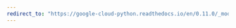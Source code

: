 ```yaml
---
redirect_to: "https://google-cloud-python.readthedocs.io/en/0.11.0/_modules/gcloud/datastore/connection.html"
---
```

